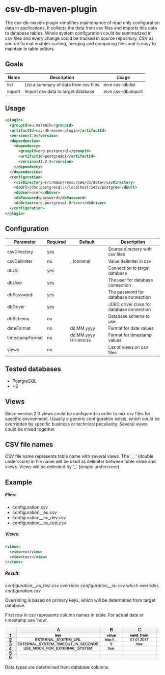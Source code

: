 csv-db-maven-plugin
===================

The csv-db-maven-plugin simplifies maintenance of read only configuration data in applications. 
It collects the data from csv files and imports this data to database tables. 
Whole system configuration could be summarized in csv files and every change could be tracked in source repository. 
CSV as source format enables sorting, merging and comparing files and is easy to maintain in table editors.   

Goals
-----
| Name  | Description | Usage |
| ------------- | ------------- | ------------- |
| list  | List a summary of data from csv files  | mvn csv-db:list |
| import  | Import csv data to target database  | mvn csv-db:import |

Usage
-------------
```xml
<plugin>
  <groupId>eu.malanik</groupId>
  <artifactId>csv-db-maven-plugin</artifactId>
  <version>2.0</version>
  <dependencies>
    <dependency>
      <groupId>org.postgresql</groupId>
      <artifactId>postgresql</artifactId>
      <version>42.2.5</version>
    </dependency>
  </dependencies>
  <configuration>
    <csvDirectory>src/main/resources/db/data</csvDirectory>
    <dbUrl>jdbc:postgresql://localhost:5432/postgres</dbUrl>
    <dbUser>user</dbUser>
    <dbPassword>password</dbPassword>
    <dbDriver>org.postgresql.Driver</dbDriver>
  </configuration>
</plugin>
```

Configuration
-------------
| Parameter  | Required | Default  | Description | 
| ------------- | ------------- | ------------- | ------------- |
| csvDirectory  | yes  |  | Source directory with csv files  |
| csvDelimiter  | no  | , (comma) | Value delimiter in csv   | 
| dbUrl  | yes  | | Connection to target database   | 
| dbUser  | yes  |  | The user for database connection |
| dbPassword  | yes  |  | The password for database connection |
| dbDriver  | yes |  | JDBC driver class for database connection  |
| dbSchema  | no  |  | Database schema to use |
| dateFormat  | no  | dd.MM.yyyy  | Format for date values  |
| timestampFormat  | no | dd.MM.yyyy HH:mm:ss  | Format for timestamp values  |
| views  | no |  | List of views on csv files |


Tested databases
----------------
- PostgreSQL
- H2


Views
----------------
Since version 2.0 views could be configured in order to mix csv files for specific environment. 
Usually a generic configuration exists, which could be overridden by specific business or technical peculiarity.
Several views could be mixed together.     


CSV file names
----------------
CSV file name represents table name with several views. The '__' (double underscore) in file name 
will be used as delimiter between table name and views. Views will be delimited by '_' (simple underscore)


Example
----------------
##### Files: #####

- configuration.csv
- configuration__eu.csv
- configuration__eu_dev.csv
- configuration__eu_test.csv

##### Views: #####

```xml
<views>
  <view>eu</view>
  <view>test</view>
</views>
```


##### Result: #####

*configuration__eu_test.csv* overrides *configuration__eu.csv* which overrides *configuration.csv*

Overriding is based on primary keys, which will be determined from target database.
  
First row in csv represents column names in table. For actual date or timestamp use 'now'.


![Alt text](/doc/csv.png?raw=true "csv example")

Data types are determined from database columns.
